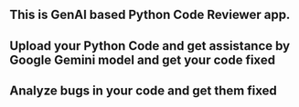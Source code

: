 ## This is GenAI based Python Code Reviewer app.
## Upload your Python Code and get assistance by Google Gemini model and get your code fixed
## Analyze bugs in your code and get them fixed